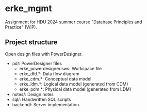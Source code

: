 # erke_mgmt

Assignment for HDU 2024 summer course "Database Principles and Practice" (WIP).

## Project structure

Open design files with PowerDesigner.

* pd/: PowerDesigner files
  * erke_powerdesigner.sws: Workspace file
  * erke_dfd.*: Data flow diagram
  * erke_cdm.*: Conceptual data model
  * erke_ldm.*: Logical data model (generated from CDM)
  * erke_pdm.*: Physical data model (generated from LDM)
* notes/: Design notes
* sql/: Handwritten SQL scripts
* backend/: Server implementation
